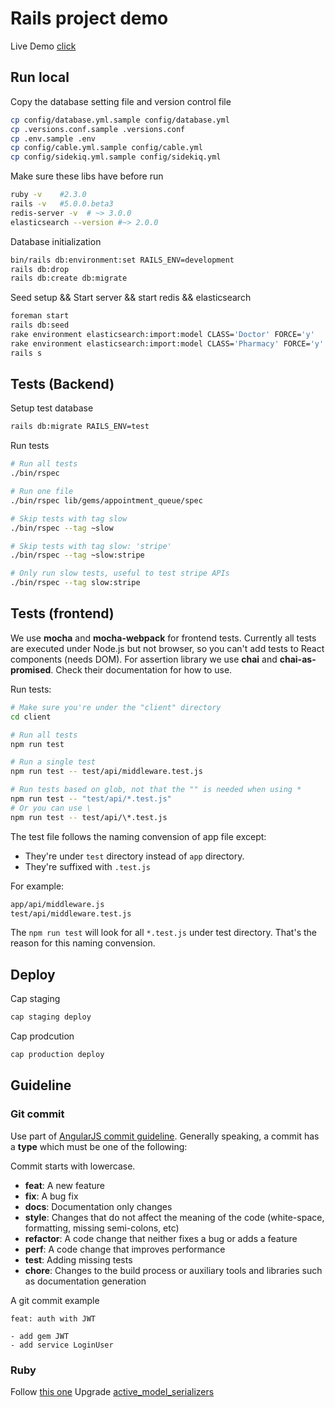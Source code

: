 # Rails project demo
Live Demo [click](https://still-spire-31514.herokuapp.com/)

## Run local
Copy the database setting file and version control file
```bash
cp config/database.yml.sample config/database.yml
cp .versions.conf.sample .versions.conf
cp .env.sample .env
cp config/cable.yml.sample config/cable.yml
cp config/sidekiq.yml.sample config/sidekiq.yml
```

Make sure these libs have before run
```bash
ruby -v    #2.3.0
rails -v   #5.0.0.beta3
redis-server -v  # ~> 3.0.0
elasticsearch --version #~> 2.0.0
```

Database initialization
```bash
bin/rails db:environment:set RAILS_ENV=development
rails db:drop
rails db:create db:migrate
```

Seed setup && Start server && start redis && elasticsearch
```bash
foreman start
rails db:seed
rake environment elasticsearch:import:model CLASS='Doctor' FORCE='y'
rake environment elasticsearch:import:model CLASS='Pharmacy' FORCE='y'
rails s
```

## Tests (Backend)

Setup test database

```bash
rails db:migrate RAILS_ENV=test
```

Run tests

```bash
# Run all tests
./bin/rspec

# Run one file
./bin/rspec lib/gems/appointment_queue/spec

# Skip tests with tag slow
./bin/rspec --tag ~slow

# Skip tests with tag slow: 'stripe'
./bin/rspec --tag ~slow:stripe

# Only run slow tests, useful to test stripe APIs
./bin/rspec --tag slow:stripe
```

## Tests (frontend)

We use **mocha** and **mocha-webpack** for frontend tests. Currently all tests are executed under Node.js but not browser, so you can't add tests to React components (needs DOM). For assertion library we use **chai** and **chai-as-promised**. Check their documentation for how to use.

Run tests:

```bash
# Make sure you're under the "client" directory
cd client

# Run all tests
npm run test

# Run a single test
npm run test -- test/api/middleware.test.js

# Run tests based on glob, not that the "" is needed when using *
npm run test -- "test/api/*.test.js"
# Or you can use \
npm run test -- test/api/\*.test.js
```

The test file follows the naming convension of app file except:

- They're under `test` directory instead of `app` directory.
- They're suffixed with `.test.js`

For example:

```bash
app/api/middleware.js
test/api/middleware.test.js
```

The `npm run test` will look for all `*.test.js` under test directory. That's the reason for this naming convension.


## Deploy

Cap staging
```bash
cap staging deploy
```

Cap prodcution

```bash
cap production deploy
```

## Guideline

### Git commit

Use part of [AngularJS commit
guideline](https://github.com/angular/angular.js/blob/master/CONTRIBUTING.md#commit).
Generally speaking, a commit has a **type** which must be one of the
following:

Commit starts with lowercase.

- **feat**: A new feature
- **fix**: A bug fix
- **docs**: Documentation only changes
- **style**: Changes that do not affect the meaning of the code
  (white-space, formatting, missing semi-colons, etc)
- **refactor**: A code change that neither fixes a bug or adds a feature
- **perf**: A code change that improves performance
- **test**: Adding missing tests
- **chore**: Changes to the build process or auxiliary tools and
  libraries such as documentation generation

A git commit example

```
feat: auth with JWT

- add gem JWT
- add service LoginUser
```

### Ruby

Follow [this one](https://github.com/bbatsov/ruby-style-guide)
Upgrade [active_model_serializers](https://github.com/rails-api/active_model_serializers/blob/master/docs/README.md)
